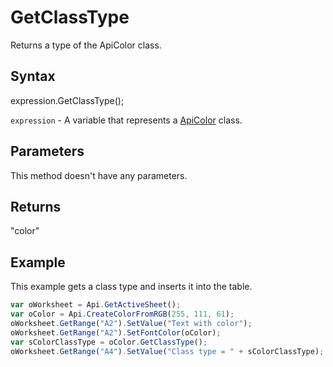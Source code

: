 # GetClassType

Returns a type of the ApiColor class.

## Syntax

expression.GetClassType();

`expression` - A variable that represents a [ApiColor](../ApiColor.md) class.

## Parameters

This method doesn't have any parameters.

## Returns

"color"

## Example

This example gets a class type and inserts it into the table.

```javascript
var oWorksheet = Api.GetActiveSheet();
var oColor = Api.CreateColorFromRGB(255, 111, 61);
oWorksheet.GetRange("A2").SetValue("Text with color");
oWorksheet.GetRange("A2").SetFontColor(oColor);
var sColorClassType = oColor.GetClassType();
oWorksheet.GetRange("A4").SetValue("Class type = " + sColorClassType);
```
